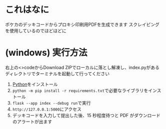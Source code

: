 # これはなに

ポケカのデッキコードからプロキシ印刷用PDFを生成できます
スクレイピングを使用しているのでほどほどに

# (windows) 実行方法

右上の<>codeからDownload ZIPでローカルに落とし解凍し、index.pyがあるディレクトリでターミナルを起動して行ってください
1. [Python](https://www.python.org)をインストール
2. `python -m pip install -r requirements.txt`で必要なライブラリをインストール
3. `flask --app index --debug run`で実行
4. `http://127.0.0.1:5000`にアクセス
5. デッキコードを入力して提出した後、15 秒程度待つと PDF がダウンロードのアラートが出ます
